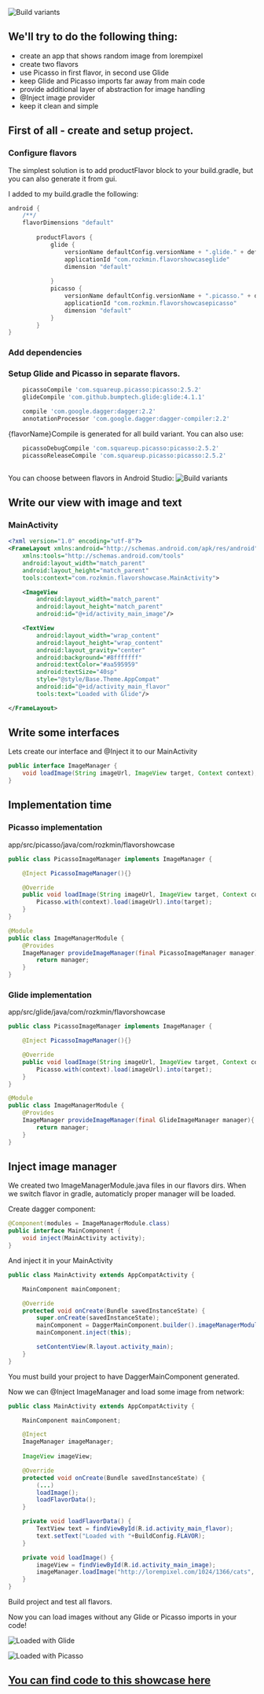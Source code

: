 ![Build variants](https://raw.githubusercontent.com/rozkminiacz/rozkminiacz.github.io/master/_posts/fc-showcase-variants.png)


## We'll try to do the following thing:
* create an app that shows random image from lorempixel
* create two flavors
* use Picasso in first flavor, in second use Glide
* keep Glide and Picasso imports far away from main code
* provide additional layer of abstraction for image handling
* @Inject image provider
* keep it clean and simple

## First of all - create and setup project.

### Configure flavors

The simplest solution is to add productFlavor block to your build.gradle, but you can also generate it from gui.

I added to my build.gradle the following:

```groovy
android {
    /**/
    flavorDimensions "default"
    
        productFlavors {
            glide {
                versionName defaultConfig.versionName + ".glide." + defaultConfig.versionCode
                applicationId "com.rozkmin.flavorshowcaseglide"
                dimension "default"
    
            }
            picasso {
                versionName defaultConfig.versionName + ".picasso." + defaultConfig.versionCode
                applicationId "com.rozkmin.flavorshowcasepicasso"
                dimension "default"
            }
        }
}
```

### Add dependencies

### Setup Glide and Picasso in separate flavors.

```groovy
    picassoCompile 'com.squareup.picasso:picasso:2.5.2'
    glideCompile 'com.github.bumptech.glide:glide:4.1.1'

    compile 'com.google.dagger:dagger:2.2'
    annotationProcessor 'com.google.dagger:dagger-compiler:2.2'
```

{flavorName}Compile is generated for all build variant. You can also use:
```groovy
    picassoDebugCompile 'com.squareup.picasso:picasso:2.5.2'
    picassoReleaseCompile 'com.squareup.picasso:picasso:2.5.2'
        
```

You can choose between flavors in Android Studio:
![Build variants](https://raw.githubusercontent.com/rozkminiacz/rozkminiacz.github.io/master/_posts/fc-showcase-variants.png)


## Write our view with image and text

### MainActivity
```xml
<?xml version="1.0" encoding="utf-8"?>
<FrameLayout xmlns:android="http://schemas.android.com/apk/res/android"
    xmlns:tools="http://schemas.android.com/tools"
    android:layout_width="match_parent"
    android:layout_height="match_parent"
    tools:context="com.rozkmin.flavorshowcase.MainActivity">

    <ImageView
        android:layout_width="match_parent"
        android:layout_height="match_parent"
        android:id="@+id/activity_main_image"/>

    <TextView
        android:layout_width="wrap_content"
        android:layout_height="wrap_content"
        android:layout_gravity="center"
        android:background="#8fffffff"
        android:textColor="#aa595959"
        android:textSize="40sp"
        style="@style/Base.Theme.AppCompat"
        android:id="@+id/activity_main_flavor"
        tools:text="Loaded with Glide"/>

</FrameLayout>

```

## Write some interfaces

Lets create our interface and @Inject it to our MainActivity
```java
public interface ImageManager {
    void loadImage(String imageUrl, ImageView target, Context context);
}
```

## Implementation time

### Picasso implementation
app/src/picasso/java/com/rozkmin/flavorshowcase
```java
public class PicassoImageManager implements ImageManager {

    @Inject PicassoImageManager(){}

    @Override
    public void loadImage(String imageUrl, ImageView target, Context context) {
        Picasso.with(context).load(imageUrl).into(target);
    }
}
```

```java
@Module
public class ImageManagerModule {
    @Provides
    ImageManager provideImageManager(final PicassoImageManager manager){
        return manager;
    }
}
```


### Glide implementation
app/src/glide/java/com/rozkmin/flavorshowcase
```java
public class PicassoImageManager implements ImageManager {

    @Inject PicassoImageManager(){}

    @Override
    public void loadImage(String imageUrl, ImageView target, Context context) {
        Picasso.with(context).load(imageUrl).into(target);
    }
}
```

```java
@Module
public class ImageManagerModule {
    @Provides
    ImageManager provideImageManager(final GlideImageManager manager){
        return manager;
    }
}
```

## Inject image manager
We created two ImageManagerModule.java files in our flavors dirs. When we switch flavor in gradle, automaticly proper manager will be loaded.

Create dagger component:
```java
@Component(modules = ImageManagerModule.class)
public interface MainComponent {
    void inject(MainActivity activity);
}
```

And inject it in your MainActivity

```java
public class MainActivity extends AppCompatActivity {

    MainComponent mainComponent;

    @Override
    protected void onCreate(Bundle savedInstanceState) {
        super.onCreate(savedInstanceState);
        mainComponent = DaggerMainComponent.builder().imageManagerModule(new ImageManagerModule()).build();
        mainComponent.inject(this);

        setContentView(R.layout.activity_main);
    }
}
```

You must build your project to have DaggerMainComponent generated.

Now we can @Inject ImageManager and load some image from network:

```java
public class MainActivity extends AppCompatActivity {

    MainComponent mainComponent;

    @Inject
    ImageManager imageManager;
    
    ImageView imageView;

    @Override
    protected void onCreate(Bundle savedInstanceState) {
        (...)
        loadImage();
        loadFlavorData();
    }

    private void loadFlavorData() {
        TextView text = findViewById(R.id.activity_main_flavor);
        text.setText("Loaded with "+BuildConfig.FLAVOR);
    }

    private void loadImage() {
        imageView = findViewById(R.id.activity_main_image);
        imageManager.loadImage("http://lorempixel.com/1024/1366/cats", imageView, this);
    }
}
```

Build project and test all flavors.

Now you can load images without any Glide or Picasso imports in your code!

![Loaded with Glide](https://raw.githubusercontent.com/rozkminiacz/rozkminiacz.github.io/master/_posts/fc-showcase-glide.png)

![Loaded with Picasso](https://raw.githubusercontent.com/rozkminiacz/rozkminiacz.github.io/master/_posts/fc-showcase-picasso.png)

## [You can find code to this showcase here](https://github.com/rozkminiacz/FlavorShowcase)